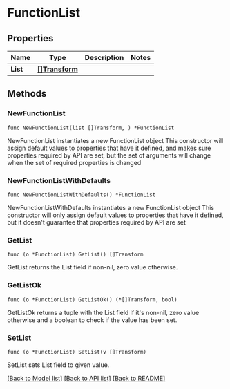 # FunctionList

## Properties

Name | Type | Description | Notes
------------ | ------------- | ------------- | -------------
**List** | [**[]Transform**](Transform.md) |  | 

## Methods

### NewFunctionList

`func NewFunctionList(list []Transform, ) *FunctionList`

NewFunctionList instantiates a new FunctionList object
This constructor will assign default values to properties that have it defined,
and makes sure properties required by API are set, but the set of arguments
will change when the set of required properties is changed

### NewFunctionListWithDefaults

`func NewFunctionListWithDefaults() *FunctionList`

NewFunctionListWithDefaults instantiates a new FunctionList object
This constructor will only assign default values to properties that have it defined,
but it doesn't guarantee that properties required by API are set

### GetList

`func (o *FunctionList) GetList() []Transform`

GetList returns the List field if non-nil, zero value otherwise.

### GetListOk

`func (o *FunctionList) GetListOk() (*[]Transform, bool)`

GetListOk returns a tuple with the List field if it's non-nil, zero value otherwise
and a boolean to check if the value has been set.

### SetList

`func (o *FunctionList) SetList(v []Transform)`

SetList sets List field to given value.



[[Back to Model list]](../README.md#documentation-for-models) [[Back to API list]](../README.md#documentation-for-api-endpoints) [[Back to README]](../README.md)


